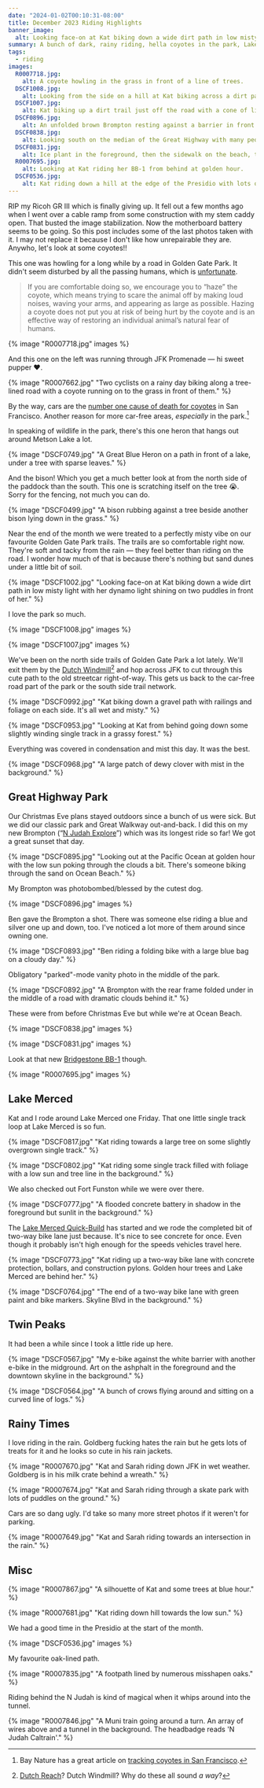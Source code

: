 ```yaml
---
date: "2024-01-02T00:10:31-08:00"
title: December 2023 Riding Highlights
banner_image:
  alt: Looking face-on at Kat biking down a wide dirt path in low misty light with her dynamo light shining on two puddles in front of her.
summary: A bunch of dark, rainy riding, hella coyotes in the park, Lake Merced, Twin Peaks, and (as always) Golden Gate Park. Also 'tis the season to get sick for most of the month :(
tags:
  - riding
images:
  R0007718.jpg:
    alt: A coyote howling in the grass in front of a line of trees.
  DSCF1008.jpg:
    alt: Looking from the side on a hill at Kat biking across a dirt path between a lot of trees.
  DSCF1007.jpg:
    alt: Kat biking up a dirt trail just off the road with a cone of light from her dynamo and tree leaves framing her.
  DSCF0896.jpg:
    alt: An unfolded brown Brompton resting against a barrier in front of Ocean Beach. A blurry dog is running across the foreground.
  DSCF0838.jpg:
    alt: Looking south on the median of the Great Highway with many people walking and cycling. A dramatic sunlit cloud is rolling through in the background.
  DSCF0831.jpg:
    alt: Ice plant in the foreground, then the sidewalk on the beach, the sand dunes, and the Pacific Ocean.
  R0007695.jpg:
    alt: Looking at Kat riding her BB-1 from behind at golden hour.
  DSCF0536.jpg:
    alt: Kat riding down a hill at the edge of the Presidio with lots of fog.
---
```


RIP my Ricoh GR III which is finally giving up. It fell out a few months ago when I went over a cable ramp from some construction with my stem caddy open. That busted the image stabilization. Now the motherboard battery seems to be going. So this post includes some of the last photos taken with it. I may not replace it because I don't like how unrepairable they are. Anywho, let's look at some coyotes!!

This one was howling for a long while by a road in Golden Gate Park. It didn't seem disturbed by all the passing humans, which is [unfortunate](https://sfrecpark.org/1399/Urban-Wildlife).

> If you are comfortable doing so, we encourage you to “haze” the coyote, which means trying to scare the animal off by making loud noises, waving your arms, and appearing as large as possible. Hazing a coyote does not put you at risk of being hurt by the coyote and is an effective way of restoring an individual animal’s natural fear of humans.

{% image "R0007718.jpg" images %}

And this one on the left was running through JFK Promenade — hi sweet pupper ❤️.

{% image "R0007662.jpg" "Two cyclists on a rainy day biking along a tree-lined road with a coyote running on to the grass in front of them." %}

By the way, cars are the [number one cause of death for coyotes](https://sfstandard.com/2022/11/12/4-myths-about-sf-coyotes-debunked/) in San Francisco. Another reason for more car-free areas, _especially_ in the park.[^1]

[^1]: Bay Nature has a great article on [tracking coyotes in San Francisco](https://baynature.org/article/coyote-tracker-san-francisos-uneasy-embrace-of-a-predators-return/).

In speaking of wildlife in the park, there's this one heron that hangs out around Metson Lake a lot.

{% image "DSCF0749.jpg" "A Great Blue Heron on a path in front of a lake, under a tree with sparse leaves." %}

And the bison! Which you get a much better look at from the north side of the paddock than the south. This one is scratching itself on the tree 😭. Sorry for the fencing, not much you can do.

{% image "DSCF0499.jpg" "A bison rubbing against a tree beside another bison lying down in the grass." %}

Near the end of the month we were treated to a perfectly misty vibe on our favourite Golden Gate Park trails. The trails are so comfortable right now. They're soft and tacky from the rain — they feel better than riding on the road. I wonder how much of that is because there's nothing but sand dunes under a little bit of soil.

{% image "DSCF1002.jpg" "Looking face-on at Kat biking down a wide dirt path in low misty light with her dynamo light shining on two puddles in front of her." %}

I love the park so much.

{% image "DSCF1008.jpg" images %}

{% image "DSCF1007.jpg" images %}

We've been on the north side trails of Golden Gate Park a lot lately. We'll exit them by the [Dutch Windmill](https://sfrecpark.org/908/Golden-Gate-Park---Queen-Wilhelmina-Gard)[^2] and hop across JFK to cut through this cute path to the old streetcar right-of-way. This gets us back to the car-free road part of the park or the south side trail network.

{% image "DSCF0992.jpg" "Kat biking down a gravel path with railings and foliage on each side. It's all wet and misty." %}

{% image "DSCF0953.jpg" "Looking at Kat from behind going down some slightly winding single track in a grassy forest." %}

Everything was covered in condensation and mist this day. It was the best.

{% image "DSCF0968.jpg" "A large patch of dewy clover with mist in the background." %}

[^2]: [Dutch Reach](https://en.wikipedia.org/wiki/Dooring#Dutch_Reach)? Dutch Windmill? Why do these all sound _a way_?

## Great Highway Park

Our Christmas Eve plans stayed outdoors since a bunch of us were sick. But we did our classic park and Great Walkway out-and-back. I did this on my new Brompton (“[N Judah Explore](/tags/n-judah-explore)”) which was its longest ride so far! We got a great sunset that day.

{% image "DSCF0895.jpg" "Looking out at the Pacific Ocean at golden hour with the low sun poking through the clouds a bit. There's someone biking through the sand on Ocean Beach." %}

My Brompton was photobombed/blessed by the cutest dog.

{% image "DSCF0896.jpg" images %}

Ben gave the Brompton a shot. There was someone else riding a blue and silver one up and down, too. I've noticed a lot more of them around since owning one.

{% image "DSCF0893.jpg" "Ben riding a folding bike with a large blue bag on a cloudy day." %}

Obligatory "parked"-mode vanity photo in the middle of the park.

{% image "DSCF0892.jpg" "A Brompton with the rear frame folded under in the middle of a road with dramatic clouds behind it." %}

These were from before Christmas Eve but while we're at Ocean Beach.

{% image "DSCF0838.jpg" images %}

{% image "DSCF0831.jpg" images %}

Look at that new [Bridgestone BB-1](/tags/bb-1) though.

{% image "R0007695.jpg" images %}

## Lake Merced

Kat and I rode around Lake Merced one Friday. That one little single track loop at Lake Merced is so fun.

{% image "DSCF0817.jpg" "Kat riding towards a large tree on some slightly overgrown single track." %}

{% image "DSCF0802.jpg" "Kat riding some single track filled with foliage with a low sun and tree line in the background." %}

We also checked out Fort Funston while we were over there.

{% image "DSCF0777.jpg" "A flooded concrete battery in shadow in the foreground but sunlit in the background." %}

The [Lake Merced Quick-Build](https://www.sfmta.com/projects/lake-merced-quick-build-project) has started and we rode the completed bit of two-way bike lane just because. It's nice to see concrete for once. Even though it probably isn't high enough for the speeds vehicles travel here.

{% image "DSCF0773.jpg" "Kat riding up a two-way bike lane with concrete protection, bollars, and construction pylons. Golden hour trees and Lake Merced are behind her." %}

{% image "DSCF0764.jpg" "The end of a two-way bike lane with green paint and bike markers. Skyline Blvd in the background." %}

## Twin Peaks

It had been a while since I took a little ride up here.

{% image "DSCF0567.jpg" "My e-bike against the white barrier with another e-bike in the midground. Art on the ashphalt in the foreground and the downtown skyline in the background." %}

{% image "DSCF0564.jpg" "A bunch of crows flying around and sitting on a curved line of logs." %}

## Rainy Times

I love riding in the rain. Goldberg fucking hates the rain but he gets lots of treats for it and he looks so cute in his rain jackets.

{% image "R0007670.jpg" "Kat and Sarah riding down JFK in wet weather. Goldberg is in his milk crate behind a wreath." %}

{% image "R0007674.jpg" "Kat and Sarah riding through a skate park with lots of puddles on the ground." %}

Cars are so dang ugly. I'd take so many more street photos if it weren't for parking.

{% image "R0007649.jpg" "Kat and Sarah riding towards an intersection in the rain." %}

## Misc

{% image "R0007867.jpg" "A silhouette of Kat and some trees at blue hour." %}

{% image "R0007681.jpg" "Kat riding down hill towards the low sun." %}

We had a good time in the Presidio at the start of the month.

{% image "DSCF0536.jpg" images %}

My favourite oak-lined path.

{% image "R0007835.jpg" "A footpath lined by numerous misshapen oaks." %}

Riding behind the N Judah is kind of magical when it whips around into the tunnel.

{% image "R0007846.jpg" "A Muni train going around a turn. An array of wires above and a tunnel in the background. The headbadge reads 'N Judah Caltrain'." %}
